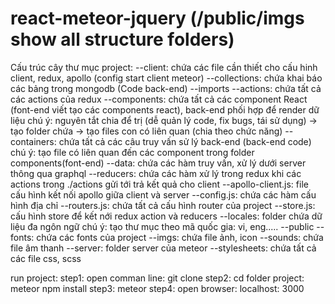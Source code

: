 # react-meteor-jquery (/public/imgs show all structure folders)
Cấu trúc cây thư mục project:
--client: chứa các file cần thiết cho cấu hinh client, redux, apollo (config start client meteor)
--collections: chứa khai báo các bảng trong mongodb (Code back-end)
--imports
        --actions: chứa tất cả các actions của redux
        --components: chứa tất cả các component React (font-end viết tạo các components react), back-end phối hợp để render dữ liệu
                      chú ý: nguyên tắt chia để trị (dễ quản lý code, fix bugs, tái sử dụng) -> tạo folder chứa -> tạo files con có liên quan (chia theo chức năng)
        --containers: chứa tất cả các câu truy vấn sử lý back-end (back-end code)
                      chú ý: tạo file có liên quan đến các component trong folder components(font-end)
        --data: chứa các hàm truy vấn, xử lý dưới server thông qua graphql
        --reducers: chứa các hàm xử lý trong redux khi các actions trong ./actions gửi tới trả kết quả cho client
        --apollo-client.js: file cấu hình kết nối apollo giữa client và server
        --config.js: chứa các hàm cấu hình địa chỉ
        --routers.js: chứa tất cả cấu hình router của project
        --store.js: cấu hình store để kết nới redux action và reducers
--locales: folder chứa dữ liệu đa ngôn ngữ
          chú ý: tạo thư mục theo mã quốc gia: vi, eng.....
--public
        --fonts: chứa các fonts của project
        --imgs: chứa file ảnh, icon
        --sounds: chứa file âm thanh
--server: folder server của meteor
--stylesheets: chứa tất cả các file css, scss

run project:
step1: open comman line: git clone 
step2: cd folder project: meteor npm install
step3: meteor
step4: open browser: localhost: 3000
